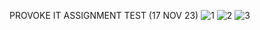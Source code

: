 PROVOKE IT
ASSIGNMENT TEST (17 NOV 23)
![1](https://github.com/PradumnSrivastava/Provoke-IT/assets/131151467/c64cc902-56a0-4f7a-9698-9d48149728cd)
![2](https://github.com/PradumnSrivastava/Provoke-IT/assets/131151467/e7a26e99-3964-44d1-915d-d6a7eda1cddb)
![3](https://github.com/PradumnSrivastava/Provoke-IT/assets/131151467/8839625a-1465-4af3-9c75-8f71e63dc2fa)

